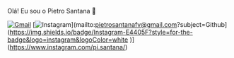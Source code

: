Olá! Eu sou o Pietro Santana 👋

[![Gmail](https://img.shields.io/badge/Gmail-D14836?style=for-the-badge&logo=gmail&logoColor=white)](mailto:pietrosantanafv@gmail.com?subject=Github)
[![Instagram]([https://img.shields.io/badge/Gmail-D14836?style=for-the-badge&logo=gmail&logoColor=white)](mailto:pietrosantanafv@gmail.com?subject=Github](https://img.shields.io/badge/Instagram-E4405F?style=for-the-badge&logo=instagram&logoColor=white
)](https://www.instagram.com/pi.santana/)
